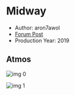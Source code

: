 # Midway

* Author: aron7awol
* [Forum Post](https://www.avsforum.com/threads/bass-eq-for-filtered-movies.2995212/post-59213784)
* Production Year: 2019

## Atmos

![img 0](https://i.imgur.com/U9z9xKf.jpg)

![img 1](https://i.imgur.com/1lkrQ4M.png)

